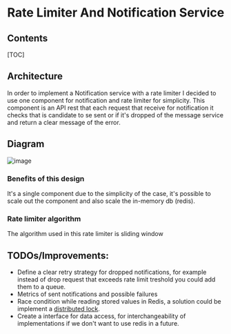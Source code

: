 # Rate Limiter And Notification Service

## Contents

[TOC]

## Architecture

In order to implement a Notification service with a rate limiter I decided to use one component for notification and rate limiter for simplicity. This component is an API rest that each request that receive for notification it checks that is candidate to se sent or if it's dropped of the message service and return a clear message of the error.

## Diagram 
![image](https://github.com/axlEscalada/demo-rate-limiter/assets/87334103/8aa69877-0462-4c44-95ca-2246edba27ff)


### Benefits of this design
It's a single component due to the simplicity of the case, it's possible to scale out the component and also scale the in-memory db (redis).


### Rate limiter algorithm
The algorithm used in this rate limiter is sliding window

## TODOs/Improvements:
- Define a clear retry strategy for dropped notifications, for example instead of drop request that exceeds rate limit treshold you could add them to a queue.
- Metrics of sent notifications and possible failures
- Race condition while reading stored values in Redis, a solution could be implement a [distributed lock](https://redis.com/ebook/part-2-core-concepts/chapter-6-application-components-in-redis/6-2-distributed-locking/).
- Create a interface for data access, for interchangeability of implementations if we don't want to use redis in a future.

